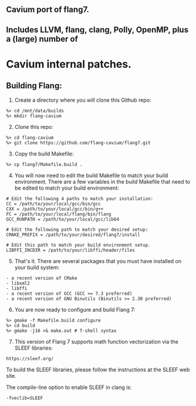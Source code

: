 ## Cavium port of flang7.
## Includes LLVM, flang, clang, Polly, OpenMP, plus a (large) number of
Cavium internal patches.
========================================================================

## Building Flang:

1. Create a directory where you will clone this Github repo:

```
%> cd /mnt/data/builds
%> mkdir flang-cavium
```

2. Clone this repo:

```
%> cd flang-cavium
%> git clone https://github.com/flang-cavium/flang7.git
```

3. Copy the build Makefile:

```
%> cp flang7/Makefile.build .
```

4. You will now need to edit the build Makefile to match your build
environment. There are a few variables in the build Makefile that
need to be edited to match your build environment:

```
# Edit the following 4 paths to match your installation:
CC = /path/to/your/local/gcc/bin/gcc
CXX = /path/to/your/local/gcc/bin/g++
FC = /path/to/your/local/flang/bin/flang
GCC_RUNPATH = /path/to/your/local/gcc/lib64
```

```
# Edit the following path to match your desired setup:
CMAKE_PREFIX = /path/to/your/desired/flang7/install
```

```
# Edit this path to match your build environment setup.
LIBFFI_INCDIR = /path/to/your/libffi/header/files
```

5. That's it. There are several packages that you must have installed on
your build system:

```
- a recent version of CMake
- libxml2
- libffi
- a recent version of GCC (GCC >= 7.3 preferred)
- a recent version of GNU Binutils (Binutils >= 2.30 preferred)
```

6. You are now ready to configure and build Flang 7:

```
%> gmake -f Makefile.build configure
%> cd build
%> gmake -j16 >& make.out # T-shell syntax
```
7. This version of Flang 7 supports math function vectorization via
the SLEEF libraries:

```
https://sleef.org/
```

To build the SLEEF libraries, please follow the instructions at the SLEEF
web site.

The compile-line option to enable SLEEF in clang is:

```
-fveclib=SLEEF
```

